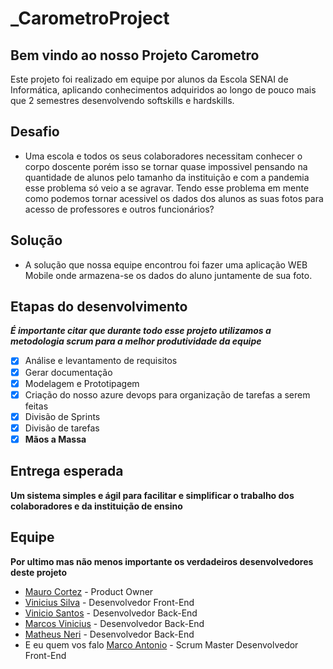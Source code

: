 # _CarometroProject
## Bem vindo ao nosso Projeto Carometro

Este projeto foi realizado em equipe por alunos da Escola SENAI de Informática, aplicando conhecimentos adquiridos ao longo de pouco mais que 2 semestres desenvolvendo softskills e hardskills. 

## Desafio

- Uma escola e todos os seus colaboradores necessitam conhecer o corpo doscente porém isso se tornar quase impossivel pensando na quantidade de alunos pelo tamanho da instituição  e com a pandemia esse problema só veio a se agravar.
Tendo esse problema em mente como podemos tornar acessivel os dados dos alunos as suas fotos para acesso de professores e outros funcionários?

## Solução 

- A solução que nossa equipe encontrou foi fazer uma aplicação WEB Mobile onde armazena-se os dados do aluno juntamente de sua foto. 

## Etapas do desenvolvimento
  
  ***É importante citar que durante todo esse projeto utilizamos a metodologia scrum para a melhor produtividade da equipe***
  
- [x] Análise e levantamento de requisitos 
- [x] Gerar documentação
- [x] Modelagem e Prototipagem 
- [x] Criação do nosso azure devops para organização de tarefas a serem feitas
- [x] Divisão de Sprints 
- [x] Divisão de tarefas 
- [x] **Mãos a Massa**

## Entrega esperada 
  **Um sistema simples e ágil para facilitar e simplificar o trabalho dos colaboradores e da instituição de ensino** 
  
## Equipe

  **Por ultimo mas não menos importante os verdadeiros desenvolvedores deste projeto**
  
  - [Mauro Cortez](https://www.linkedin.com/in/mauro-cortez-18854316a/) - Product Owner 
  - [Vinicius Silva](https://www.linkedin.com/in/vin%C3%ADcius-silva-b51270180/) - Desenvolvedor Front-End 
  - [Vinicio Santos](https://www.linkedin.com/in/vinicio-santos-28754a210/) - Desenvolvedor Back-End
  - [Marcos Vinicius](https://www.linkedin.com/in/marcos-vinicius-16294420b) - Desenvolvedor Back-End
  - [Matheus Neri](https://www.linkedin.com/in/matheus-neri-dos-santos-6a5501182/) - Desenvolvedor Back-End
  - E eu quem vos falo [Marco Antonio](url) - Scrum Master Desenvolvedor Front-End
